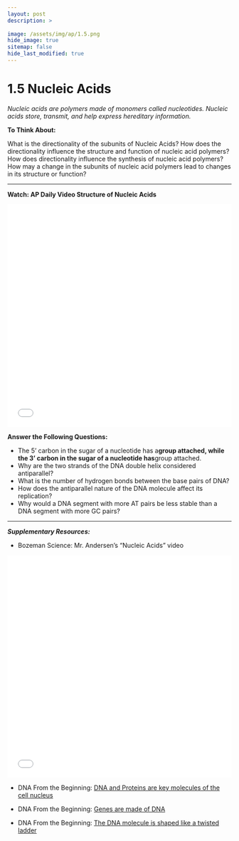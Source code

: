 ```yaml
---
layout: post
description: >
  
image: /assets/img/ap/1.5.png
hide_image: true
sitemap: false
hide_last_modified: true
---
```


# 1.5 Nucleic Acids

*Nucleic acids are polymers made of monomers called nucleotides. Nucleic acids store, transmit, and help express hereditary information.*

**To Think About:** 

What is the directionality of the subunits of Nucleic Acids?  How does the directionality influence the structure and function of nucleic acid polymers?  How does directionality influence the synthesis of nucleic acid polymers?  How may a change in the subunits of nucleic acid polymers lead to changes in its structure or function?

---

**Watch: AP Daily Video Structure of Nucleic Acids**

<iframe src="//player.bilibili.com/player.html?isOutside=true&aid=762646093&bvid=BV1964y1a7Xj&cid=399060656&p=5&high_quality=1&danmaku=0&autoplay=0" allowfullscreen="allowfullscreen" width="100%" height="500" scrolling="no" frameborder="0" sandbox="allow-top-navigation allow-same-origin allow-forms allow-scripts"></iframe>

**Answer the Following Questions:**

- The 5’ carbon in the sugar of a nucleotide has a<u>____________________</u>group attached, while the 3’ carbon in the sugar of a nucleotide has<u>____________________</u>group attached.
- Why are the two strands of the DNA double helix considered antiparallel?
- What is the number of hydrogen bonds between the base pairs of DNA?
- How does the antiparallel nature of the DNA molecule affect its replication?
- Why would a DNA segment with more AT pairs be less stable than a DNA segment with more GC pairs?

---

***Supplementary Resources:*** 

- Bozeman Science: Mr. Andersen’s “Nucleic Acids” video

<iframe src="//player.bilibili.com/player.html?isOutside=true&aid=112808071005864&bvid=BV1tm8JeqEJf&cid=500001619652120&p=1&high_quality=1&danmaku=0&autoplay=0" allowfullscreen="allowfullscreen" width="100%" height="500" scrolling="no" frameborder="0" sandbox="allow-top-navigation allow-same-origin allow-forms allow-scripts"></iframe>


- DNA From the Beginning: [DNA and Proteins are key molecules of the cell nucleus](https://www.dnaftb.org/15/)

- DNA From the Beginning: [Genes are made of DNA](https://www.dnaftb.org/17/)

- DNA From the Beginning: [The DNA molecule is shaped like a twisted ladder](https://www.dnaftb.org/19/)


